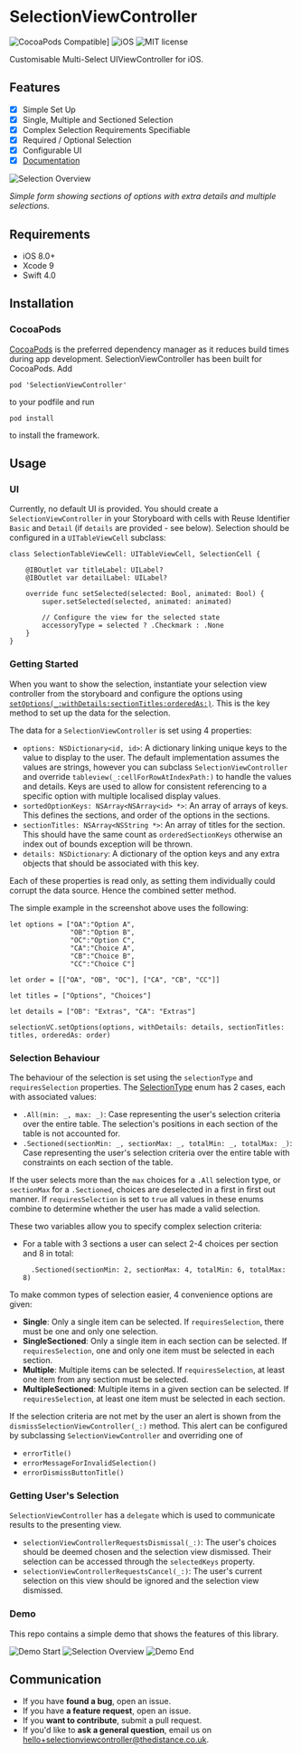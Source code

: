 # SelectionViewController

![CocoaPods Compatible](https://cocoapod-badges.herokuapp.com/v/SelectionViewController/badge.png)]
![iOS](https://cocoapod-badges.herokuapp.com/p/SelectionViewController/badge.png)
![MIT license](https://img.shields.io/badge/license-MIT-lightgrey.svg)

Customisable Multi-Select UIViewController for iOS.

## Features

* [x] Simple Set Up
* [x] Single, Multiple and Sectioned Selection
* [x] Complex Selection Requirements Specifiable
* [x] Required / Optional Selection
* [x] Configurable UI
* [x] [Documentation](https://thedistance.github.io/SelectionViewController)

![Selection Overview](https://raw.githubusercontent.com/thedistance/SelectionViewController/gh-pages/Images/SelectionOverview.png)

*Simple form showing sections of options with extra details and multiple selections.*

## Requirements

- iOS 8.0+
- Xcode 9
- Swift 4.0

## Installation

### CocoaPods

[CocoaPods](https://cocoapods.org) is the preferred dependency manager as it reduces build times during app development. SelectionViewController has been built for CocoaPods. Add
	
	pod 'SelectionViewController'
	
to your podfile and run
	
	pod install
	
to install the framework.

## Usage

### UI

Currently, no default UI is provided. You should create a `SelectionViewController` in your Storyboard with cells with Reuse Identifier `Basic` and `Detail` (if `details` are provided - see below). Selection should be configured in a `UITableViewCell` subclass:

	class SelectionTableViewCell: UITableViewCell, SelectionCell {

    	@IBOutlet var titleLabel: UILabel?
    	@IBOutlet var detailLabel: UILabel?

    	override func setSelected(selected: Bool, animated: Bool) {
        	super.setSelected(selected, animated: animated)

        	// Configure the view for the selected state
        	accessoryType = selected ? .Checkmark : .None
    	}
	}

### Getting Started

When you want to show the selection, instantiate your selection view controller from the storyboard and configure the options using [`setOptions(_:withDetails:sectionTitles:orderedAs:)`](http://thedistance.github.io/SelectionViewController/Classes/SelectionViewController.html#/s:FC23SelectionViewController23SelectionViewController10setOptionsFTGVs10DictionaryCSo8NSObjectPs9AnyObject__11withDetailsGS1_S2_PS3___13sectionTitlesGSqGSaSS__9orderedAsGSaGSaS2____T_). This is the key method to set up the data for the selection.

The data for a `SelectionViewController` is set using 4 properties:

* `options: NSDictionary<id, id>`: A dictionary linking unique keys to the value to display to the user. The default implementation assumes the values are strings, however you can subclass `SelectionViewController` and override `tableview(_:cellForRowAtIndexPath:)` to handle the values and details. Keys are used to allow for consistent referencing to a specific option with multiple localised display values.
* `sortedOptionKeys: NSArray<NSArray<id> *>`: An array of arrays of keys. This defines the sections, and order of the options in the sections.
* `sectionTitles: NSArray<NSString *>`: An array of titles for the section. This should have the same count as `orderedSectionKeys` otherwise an index out of bounds exception will be thrown.
* `details: NSDictionary`: A dictionary of the option keys and any extra objects that should be associated with this key.

Each of these properties is read only, as setting them individually could corrupt the data source. Hence the combined setter method.

The simple example in the screenshot above uses the following:

	let options = ["OA":"Option A",
                   "OB":"Option B",
                   "OC":"Option C",
                   "CA":"Choice A",
                   "CB":"Choice B",
                   "CC":"Choice C"]
    
    let order = [["OA", "OB", "OC"], ["CA", "CB", "CC"]]
    
    let titles = ["Options", "Choices"]
    
	let details = ["OB": "Extras", "CA": "Extras"]

	selectionVC.setOptions(options, withDetails: details, sectionTitles: titles, orderedAs: order)
	
	
### Selection Behaviour

The behaviour of the selection is set using the `selectionType` and `requiresSelection` properties. The [SelectionType](http://thedistance.github.io/SelectionViewController/Enums/SelectionType.html) enum has 2 cases, each with associated values:

* `.All(min: _, max: _)`: Case representing the user's selection criteria over the entire table. The selection's positions in each section of the table is not accounted for.
* `.Sectioned(sectionMin: _, sectionMax: _, totalMin: _, totalMax: _)`: Case representing the user's selection criteria over the entire table with constraints on each section of the table.

If the user selects more than the `max` choices for a `.All` selection type, or `sectionMax` for a `.Sectioned`, choices are deselected in a first in first out manner. If `requiresSelection` is set to `true` all values in these enums combine to determine whether the user has made a valid selection. 

These two variables allow you to specify complex selection criteria:

* For a table with 3 sections a user can select 2-4 choices per section and 8 in total: 

        .Sectioned(sectionMin: 2, sectionMax: 4, totalMin: 6, totalMax: 8)
       
To make common types of selection easier, 4 convenience options are given:

* **Single**: Only a single item can be selected. If `requiresSelection`, there must be one and only one selection. 
* **SingleSectioned**: Only a single item in each section can be selected. If `requiresSelection`, one and only one item must be selected in each section.
* **Multiple**: Multiple items can be selected. If `requiresSelection`, at least one item from any section must be selected.
* **MultipleSectioned**: Multiple items in a given section can be selected. If `requiresSelection`, at least one item must be selected in each section.
    
If the selection criteria are not met by the user an alert is shown from the `dismissSelectionViewController(_:)` method. This alert can be configured by subclassing `SelectionViewController` and overriding one of

* `errorTitle()`
* `errorMessageForInvalidSelection()`
* `errorDismissButtonTitle()`

### Getting User's Selection

`SelectionViewController` has a `delegate` which is used to communicate results to the presenting view. 

* `selectionViewControllerRequestsDismissal(_:)`: The user's choices should be deemed chosen and the selection view dismissed. Their selection can be accessed through the `selectedKeys` property.
* `selectionViewControllerRequestsCancel(_:)`: The user's current selection on this view should be ignored and the selection view dismissed.

### Demo

This repo contains a simple demo that shows the features of this library.

![Demo Start](https://raw.githubusercontent.com/thedistance/SelectionViewController/gh-pages/Images/DemoStart.png)
![Selection Overview](https://raw.githubusercontent.com/thedistance/SelectionViewController/gh-pages/Images/SelectionOverview.png)
![Demo End](https://raw.githubusercontent.com/thedistance/SelectionViewController/gh-pages/Images/DemoEnd.png)

## Communication

- If you have **found a bug**, open an issue.
- If you have **a feature request**, open an issue.
- If you **want to contribute**, submit a pull request.
- If you'd like to **ask a general question**, email us on <hello+selectionviewcontroller@thedistance.co.uk>.
